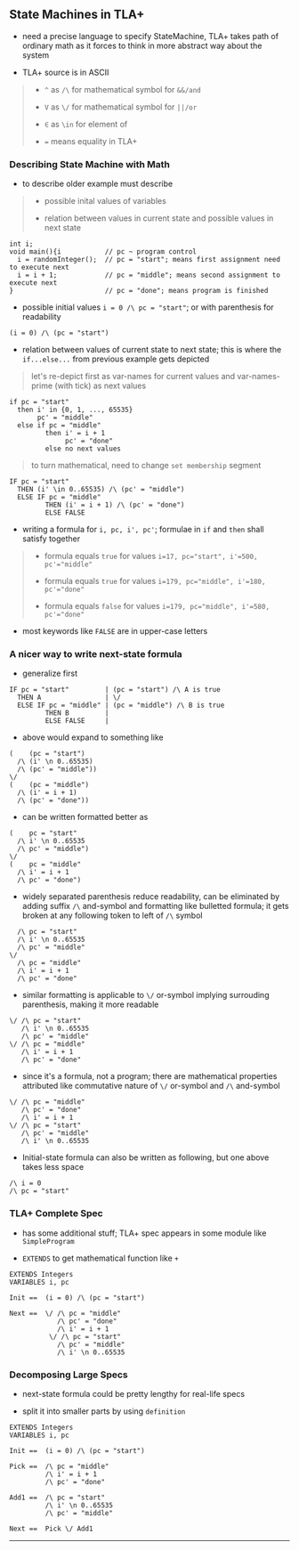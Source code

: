 
## State Machines in TLA+

* need a precise language to specify StateMachine, TLA+ takes path of ordinary math as it forces to think in more abstract way about the system

* TLA+ source is in ASCII

> * `^` as `/\` for mathematical symbol for `&&/and`
>
> * `V` as `\/` for mathematical symbol for `||/or`
>
> * `∈` as `\in` for element of
>
> * `=` means equality in TLA+

### Describing State Machine with Math

* to describe older example must describe

> * possible inital values of variables
>
> * relation between values in current state and possible values in next state

```
int i;
void main(){i           // pc ~ program control
  i = randomInteger();  // pc = "start"; means first assignment need to execute next
  i = i + 1;            // pc = "middle"; means second assignment to execute next
}                       // pc = "done"; means program is finished
```

* possible initial values `i = 0 /\ pc = "start"`; or with parenthesis for readability

```
(i = 0) /\ (pc = "start")
```

* relation between values of current state to next state; this is where the `if...else...` from previous example gets depicted

> let's re-depict first as var-names for current values and var-names-prime (with tick) as next values

```
if pc = "start"
  then i' in {0, 1, ..., 65535}
       pc' = "middle"
  else if pc = "middle"
         then i' = i + 1
              pc' = "done"
         else no next values
```

> to turn mathematical, need to change `set membership` segment

```
IF pc = "start"
  THEN (i' \in 0..65535) /\ (pc' = "middle")
  ELSE IF pc = "middle"
         THEN (i' = i + 1) /\ (pc' = "done")
         ELSE FALSE
```

* writing a formula for `i, pc, i', pc'`; formulae in `if` and `then` shall satisfy together

> * formula equals `true` for values `i=17, pc="start", i'=500, pc'="middle"`
>
> * formula equals `true` for values `i=179, pc="middle", i'=180, pc'="done"`
>
> * formula equals `false` for values `i=179, pc="middle", i'=580, pc'="done"`

* most keywords like `FALSE` are in upper-case letters


### A nicer way to write next-state formula

* generalize first

```
IF pc = "start"         | (pc = "start") /\ A is true
  THEN A                | \/
  ELSE IF pc = "middle" | (pc = "middle") /\ B is true
         THEN B         |
         ELSE FALSE     |
```

* above would expand to something like

```
(    (pc = "start")
  /\ (i' \n 0..65535)
  /\ (pc' = "middle"))
\/
(    (pc = "middle")
  /\ (i' = i + 1)
  /\ (pc' = "done"))
```

* can be written formatted better as

```
(    pc = "start"
  /\ i' \n 0..65535
  /\ pc' = "middle")
\/
(    pc = "middle"
  /\ i' = i + 1
  /\ pc' = "done")
```

* widely separated parenthesis reduce readability, can be eliminated by adding suffix `/\` and-symbol and formatting like bulletted formula; it gets broken at any following token to left of `/\` symbol

```
  /\ pc = "start"
  /\ i' \n 0..65535
  /\ pc' = "middle"
\/
  /\ pc = "middle"
  /\ i' = i + 1
  /\ pc' = "done"
```

* similar formatting is applicable to `\/` or-symbol implying surrouding parenthesis, making it more readable

```
\/ /\ pc = "start"
   /\ i' \n 0..65535
   /\ pc' = "middle"
\/ /\ pc = "middle"
   /\ i' = i + 1
   /\ pc' = "done"
```

* since it's a formula, not a program; there are mathematical properties attributed like commutative nature of `\/` or-symbol and `/\` and-symbol

```
\/ /\ pc = "middle"
   /\ pc' = "done"
   /\ i' = i + 1
\/ /\ pc = "start"
   /\ pc' = "middle"
   /\ i' \n 0..65535
```

* Initial-state formula can also be written as following, but one above takes less space

```
/\ i = 0
/\ pc = "start"
```


### TLA+ Complete Spec

* has some additional stuff; TLA+ spec appears in some module like `SimpleProgram`

* `EXTENDS` to get mathematical function like `+`

```
EXTENDS Integers
VARIABLES i, pc

Init ==  (i = 0) /\ (pc = "start")

Next ==  \/ /\ pc = "middle"
            /\ pc' = "done"
            /\ i' = i + 1
          \/ /\ pc = "start"
            /\ pc' = "middle"
            /\ i' \n 0..65535
```


### Decomposing Large Specs

* next-state formula could be pretty lengthy for real-life specs

* split it into smaller parts by using `definition`

```
EXTENDS Integers
VARIABLES i, pc

Init ==  (i = 0) /\ (pc = "start")

Pick ==  /\ pc = "middle"
         /\ i' = i + 1
         /\ pc' = "done"

Add1 ==  /\ pc = "start"
         /\ i' \n 0..65535
         /\ pc' = "middle"

Next ==  Pick \/ Add1
```

---
